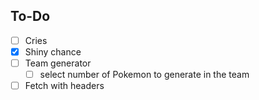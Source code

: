 
<!-- What is this project -->


<!-- What does this project use -->


<!-- Screenshots and/or deployment URL -->



## To-Do 

- [ ] Cries
- [x] Shiny chance
- [ ] Team generator
	- [ ] select number of Pokemon to generate in the team 

- [ ] Fetch with headers 